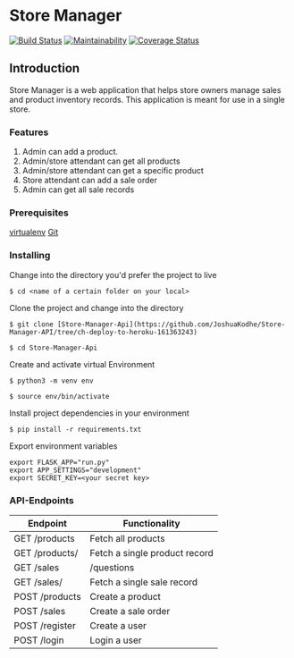 # Store Manager

[![Build Status](https://travis-ci.com/JoshuaKodhe/Store-Manager-API.svg?branch=ch-deploy-to-heroku-161363243)](https://travis-ci.com/JoshuaKodhe/Store-Manager-API) [![Maintainability](https://api.codeclimate.com/v1/badges/7493875336dcd8ac2498/maintainability)](https://codeclimate.com/github/JoshuaKodhe/Store-Manager-API/maintainability) [![Coverage Status](https://coveralls.io/repos/github/JoshuaKodhe/Store-Manager-API/badge.svg?branch=ch-deploy-to-heroku-161363243)](https://coveralls.io/github/JoshuaKodhe/Store-Manager-API?branch=ch-deploy-to-heroku-161363243)

## Introduction

Store Manager is a web application that helps store owners manage sales and product inventory records. This application is meant for use in a single store.

### Features

1. Admin can add a product.
2. Admin/store attendant can get all products
3. Admin/store attendant can get a specific product
4. Store attendant can add a sale order
5. Admin can get all sale records

### Prerequisites

[virtualenv](https://realpython.com/python-virtual-environments-a-primer/#using-virtual-environments)
[Git](https://git-scm.com/)

### Installing

Change into the directory you'd prefer the project to live

```
$ cd <name of a certain folder on your local>
```

Clone the project and change into the directory

```
$ git clone [Store-Manager-Api](https://github.com/JoshuaKodhe/Store-Manager-API/tree/ch-deploy-to-heroku-161363243)
```

```
$ cd Store-Manager-Api
```

Create and activate virtual Environment

```
$ python3 -m venv env

```
```
$ source env/bin/activate
```

Install project dependencies in your environment

```
$ pip install -r requirements.txt
```

Export environment variables

```
export FLASK_APP="run.py"
export APP_SETTINGS="development"
export SECRET_KEY=<your secret key>

```

### API-Endpoints
 Endpoint | Functionality
 --- | ---
GET /products | Fetch all products
GET /products/<productId> | Fetch a single product record
GET /sales| /questions | Fetch all sale records
GET /sales/<saleId> | Fetch a single sale record
POST /products | Create a product
POST /sales | Create a sale order
POST /register| Create a user
POST /login | Login a user
